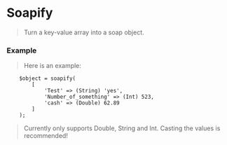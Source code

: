 # Soapify
> Turn a key-value array into a soap object.


### Example
> Here is an example:

        $object = soapify(
            [
                'Test' => (String) 'yes',
                'Number_of_something' => (Int) 523,
                'cash' => (Double) 62.89
            ]
        );

> Currently only supports Double, String and Int.
> Casting the values is recommended!
